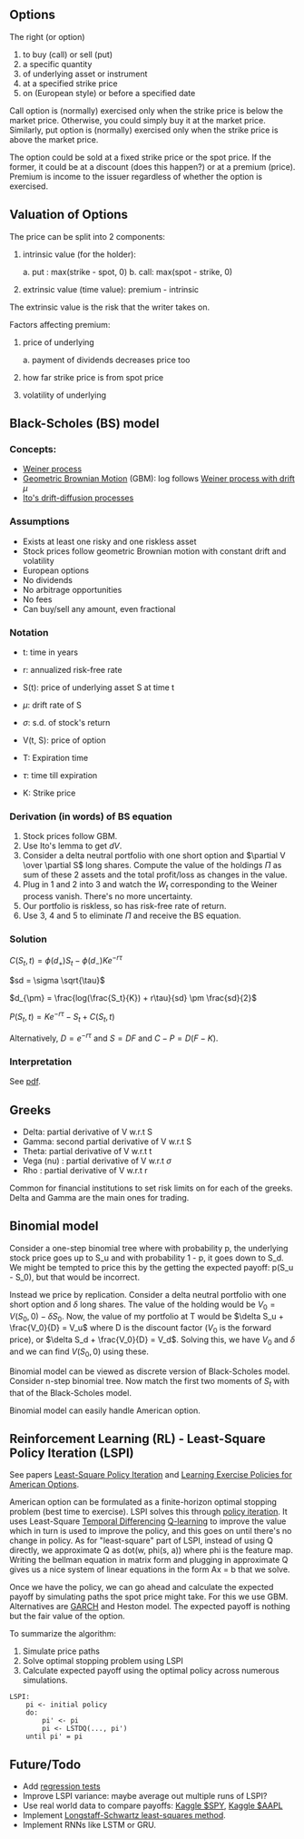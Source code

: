 ## Options

The right (or option)
1. to buy (call) or sell (put)
2. a specific quantity
3. of underlying asset or instrument
4. at a specified strike price
5. on (European style) or before a specified date

Call option is (normally) exercised only  when the strike price is below the
market price. Otherwise, you could simply buy it at the market price.
Similarly, put option is (normally) exercised only when the strike price is
above the market price.

The option could be sold at a fixed strike price or the spot price. If the
former, it could be at a discount (does this happen?) or at a premium (price).
Premium is income to the issuer regardless of whether the option is exercised.


## Valuation of Options

The price can be split into 2 components:

1. intrinsic value (for the holder):

    a. put : max(strike - spot, 0)
    b. call: max(spot - strike, 0)

2. extrinsic value (time value): premium - intrinsic

The extrinsic value is the risk that the writer takes on.

Factors affecting premium:
1. price of underlying

    a. payment of dividends decreases price too

2. how far strike price is from spot price
3. volatility of underlying

## Black-Scholes (BS) model

### Concepts:
* [Weiner process](https://en.wikipedia.org/wiki/Wiener_process#Characterisations_of_the_Wiener_process)
* [Geometric Brownian Motion](https://en.wikipedia.org/wiki/Geometric_Brownian_motion#Technical_definition:_the_SDE) (GBM): log follows [Weiner process with drift](https://en.wikipedia.org/wiki/Wiener_process#Related_processes) $\mu$
* [Ito's drift-diffusion processes](https://en.wikipedia.org/wiki/It%C3%B4%27s_lemma#It%C3%B4_drift-diffusion_processes_(due_to:_Kunita%E2%80%93Watanabe))

### Assumptions

* Exists at least one risky and one riskless asset
* Stock prices follow geometric Brownian motion with constant drift and volatility
* European options
* No dividends
* No arbitrage opportunities
* No fees
* Can buy/sell any amount, even fractional

### Notation

* t: time in years
* r: annualized risk-free rate

* S(t): price of underlying asset S at time t
* $\mu$: drift rate of S
* $\sigma$: s.d. of stock's return

* V(t, S): price of option
* T: Expiration time
* $\tau$: time till expiration
* K: Strike price

### Derivation (in words) of BS equation

1. Stock prices follow GBM.
2. Use Ito's lemma to get $dV$.
3. Consider a delta neutral portfolio with one short option and $\partial V \over \partial S$ long shares. Compute the value of the holdings $\Pi$ as sum of these 2 assets and the total profit/loss as changes in the value.
4. Plug in 1 and 2 into 3 and watch the $W_t$ corresponding to the Weiner process vanish. There's no more uncertainty.
5. Our portfolio is riskless, so has risk-free rate of return.
6. Use 3, 4 and 5 to eliminate $\Pi$ and receive the BS equation.

### Solution

$C(S_t, t) = \phi(d_+)S_t - \phi(d_-)Ke^{-r\tau}$

$sd = \sigma \sqrt{\tau}$

$d_{\pm} = \frac{log(\frac{S_t}{K}) + r\tau}{sd} \pm \frac{sd}{2}$

$P(S_t, t) = Ke^{-r\tau} - S_t + C(S_t, t)$


Alternatively, $D = e^{-r\tau}$ and $S = DF$ and $C - P = D(F - K)$.

### Interpretation

See [pdf](https://www.ltnielsen.com/wp-content/uploads/Understanding.pdf).

## Greeks

* Delta: partial derivative of V w.r.t S
* Gamma: second partial derivative of V w.r.t S
* Theta: partial derivative of V w.r.t t
* Vega (nu) : partial derivative of V w.r.t $\sigma$
* Rho : partial derivative of V w.r.t r

Common for financial institutions to set risk limits on for each of the greeks. Delta and Gamma are the main ones for trading.


## Binomial model

Consider a one-step binomial tree where with probability p, the underlying stock price goes up to S_u and with probability 1 - p, it goes down to S_d. We might be tempted to price this by the getting the expected payoff: p(S_u - S_0), but that would be incorrect.

Instead we price by replication. Consider a delta neutral portfolio with one short option and $\delta$ long shares. The value of the holding would be $V_0 = V(S_0, 0) - \delta S_0$. Now, the value of my portfolio at T would be $\delta S_u + \frac{V_0}{D} = V_u$ where D is the discount factor ($V_0$ is the forward price), or $\delta S_d + \frac{V_0}{D} = V_d$. Solving this, we have $V_0$ and $\delta$ and we can find $V(S_0, 0)$ using these.

Binomial model can be viewed as discrete version of Black-Scholes model. Consider n-step binomial tree. Now match the first two moments of $S_t$ with that of the Black-Scholes model.

Binomial model can easily handle American option.


## Reinforcement Learning (RL) - Least-Square Policy Iteration (LSPI)

See papers [Least-Square Policy Iteration](https://users.cs.duke.edu/~parr/jmlr03.pdf) and [Learning Exercise Policies for American Options](https://proceedings.mlr.press/v5/li09d/li09d.pdf).

American option can be formulated as a finite-horizon optimal stopping problem (best time to exercise). LSPI solves this through [policy iteration](https://en.wikipedia.org/wiki/Markov_decision_process#Policy_iteration). It uses Least-Square [Temporal Differencing](https://en.wikipedia.org/wiki/Temporal_difference_learning) [Q-learning](https://en.wikipedia.org/wiki/Q-learning) to improve the value which in turn is used to improve the policy, and this goes on until there's no change in policy. As for "least-square" part of LSPI, instead of using Q directly, we approximate Q as dot(w, phi(s, a)) where phi is the feature map. Writing the bellman equation in matrix form and plugging in approximate Q gives us a nice system of linear equations in the form Ax = b that we solve.

Once we have the policy, we can go ahead and calculate the expected payoff by simulating paths the spot price might take. For this we use GBM. Alternatives are [GARCH](https://en.wikipedia.org/wiki/Autoregressive_conditional_heteroskedasticity) and Heston model. The expected payoff is nothing but the fair value of the option.

To summarize the algorithm:
1. Simulate price paths
2. Solve optimal stopping problem using LSPI
3. Calculate expected payoff using the optimal policy across numerous simulations.

```
LSPI:
    pi <- initial policy
    do:
        pi' <- pi
        pi <- LSTDQ(..., pi')
    until pi' = pi
```


## Future/Todo

* Add [regression tests](https://en.wikipedia.org/wiki/Regression_testing)
* Improve LSPI variance: maybe average out multiple runs of LSPI?
* Use real world data to compare payoffs: [Kaggle $SPY](https://www.kaggle.com/datasets/kylegraupe/spy-daily-eod-options-quotes-2020-2022), [Kaggle $AAPL](https://www.kaggle.com/datasets/kylegraupe/aapl-options-data-2016-2020)
* Implement [Longstaff-Schwartz least-squares method](https://people.math.ethz.ch/~hjfurrer/teaching/LongstaffSchwartzAmericanOptionsLeastSquareMonteCarlo.pdf).
* Implement RNNs like LSTM or GRU.
